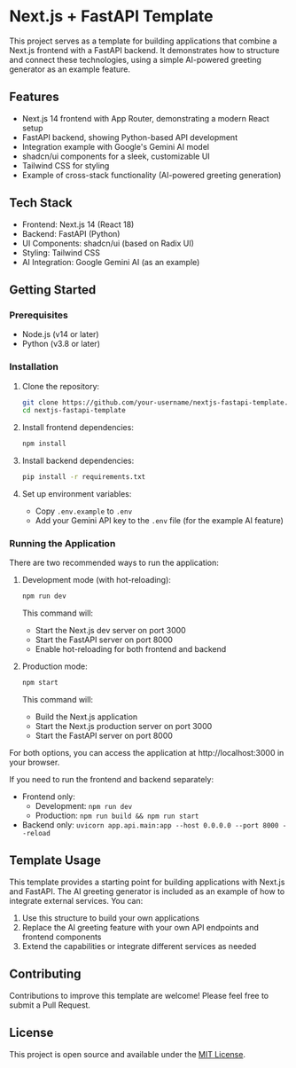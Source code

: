 # Next.js + FastAPI Template

This project serves as a template for building applications that combine a Next.js frontend with a FastAPI backend. It demonstrates how to structure and connect these technologies, using a simple AI-powered greeting generator as an example feature.

## Features

- Next.js 14 frontend with App Router, demonstrating a modern React setup
- FastAPI backend, showing Python-based API development
- Integration example with Google's Gemini AI model
- shadcn/ui components for a sleek, customizable UI
- Tailwind CSS for styling
- Example of cross-stack functionality (AI-powered greeting generation)

## Tech Stack

- Frontend: Next.js 14 (React 18)
- Backend: FastAPI (Python)
- UI Components: shadcn/ui (based on Radix UI)
- Styling: Tailwind CSS
- AI Integration: Google Gemini AI (as an example)

## Getting Started

### Prerequisites

- Node.js (v14 or later)
- Python (v3.8 or later)

### Installation

1. Clone the repository:
   ```bash
   git clone https://github.com/your-username/nextjs-fastapi-template.git
   cd nextjs-fastapi-template
   ```

2. Install frontend dependencies:
   ```bash
   npm install
   ```

3. Install backend dependencies:
   ```bash
   pip install -r requirements.txt
   ```

4. Set up environment variables:
   - Copy `.env.example` to `.env`
   - Add your Gemini API key to the `.env` file (for the example AI feature)

### Running the Application

There are two recommended ways to run the application:

1. Development mode (with hot-reloading):
   ```bash
   npm run dev
   ```

   This command will:
   - Start the Next.js dev server on port 3000
   - Start the FastAPI server on port 8000
   - Enable hot-reloading for both frontend and backend

2. Production mode:
   ```bash
   npm start
   ```

   This command will:
   - Build the Next.js application
   - Start the Next.js production server on port 3000
   - Start the FastAPI server on port 8000

For both options, you can access the application at http://localhost:3000 in your browser.

If you need to run the frontend and backend separately:

- Frontend only: 
  - Development: `npm run dev`
  - Production: `npm run build && npm run start`
- Backend only: `uvicorn app.api.main:app --host 0.0.0.0 --port 8000 --reload`

## Template Usage

This template provides a starting point for building applications with Next.js and FastAPI. The AI greeting generator is included as an example of how to integrate external services. You can:

1. Use this structure to build your own applications
2. Replace the AI greeting feature with your own API endpoints and frontend components
3. Extend the capabilities or integrate different services as needed

## Contributing

Contributions to improve this template are welcome! Please feel free to submit a Pull Request.

## License

This project is open source and available under the [MIT License](LICENSE).
